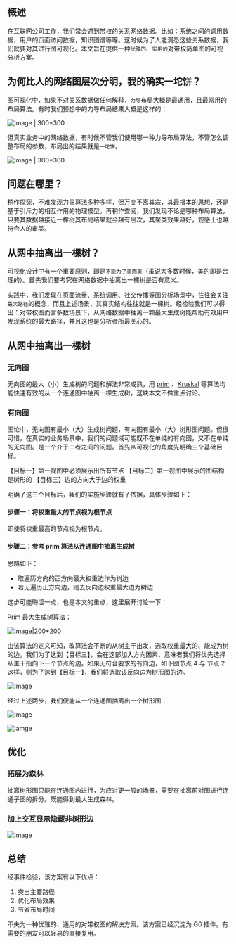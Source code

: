 <!--
index: 8
title: 一种带权图的可视分析方案
authors:
  - name: 有田
    avatar: ${assets}/image/members/youtian.jpg
date: "2017-11-18"
landscape: ${assets}/image/vis/blog/maxspanningForest.jpg
-->

## 概述

在互联网公司工作，我们常会遇到带权的关系网络数据。比如：系统之间的调用数据，用户的页面访问数据，知识图谱等等。这时候为了人能洞悉这些关系数据，我们就要对其进行图可视化。本文旨在提供一种`优雅的`、`实用的`对带权简单图的可视分析方案。

## 为何比人的网络图层次分明，我的确实一坨饼？

图可视化中，如果不对关系数据做任何解释，`力导`布局大概是最通用，且最常用的布局算法。有时我们预想中的力导布局结果大概是这样的：

![image | 300*300](https://gw.alipayobjects.com/zos/rmsportal/jIwxNmtPKSCHujREyYNA.png)

但真实业务中的网络数据，有时候不管我们使用哪一种力导布局算法，不管怎么调整布局的参数，布局出的结果就是`一坨饼`。

![image | 300*300](https://gw.alipayobjects.com/zos/rmsportal/VtAHVHkxZHRRHJabmrNZ.png)

## 问题在哪里？

稍作探究，不难发现力导算法多种多样，但万变不离其宗，其最根本的思想，还是基于引斥力的相互作用的物理模型。再稍作查阅，我们发现不论是哪种布局算法，只要其数据越接近一棵树其布局结果就会越有层次，其聚类效果越好，观感上也越符合人的审美。

## 从网中抽离出一棵树？

可视化设计中有一个重要原则，即是`不能为了美而美`（虽说大多数时候，美的即是合理的）。首先我们要考究在网络数据中抽离出一棵树是否有意义。

实践中，我们发现在页面流量、系统调用、社交传播等图分析场景中，往往会关注`最大路径`的概念，而且上述场景，其真实结构往往就是一棵树。经检验我们可以得出：对带权图而言多数场景下，从网络数据中抽离一颗最大生成树能帮助有效用户发现系统的最大路径，并且这也是分析者所最关心的。

## 从网中抽离出一棵树

### 无向图

无向图的最大（小）生成树的问题和解法非常成熟，用 [prim](https://en.wikipedia.org/wiki/Prim) 、[Kruskal](https://en.wikipedia.org/wiki/Kruskal%27s_algorithm) 等算法均能快速有效的从一个连通图中抽离一棵生成树，这块本文不做重点讨论。

### 有向图

图论中，无向图有最小（大）生成树问题，有向图有最小（大）树形图问题。但很可惜，在真实的业务场景中，我们的问题域可能既不在单纯的有向图，又不在单纯的无向图。是一个介于二者之间的问题。首先从可视化的角度先明确三个基础目标。

【目标一】第一视图中必须展示出所有节点
【目标二】第一视图中展示的图结构是树形的
【目标三】边的方向大于边的权重

明确了这三个目标后，我们的实施步骤就有了依据，具体步骤如下：

#### 步骤一：将权重最大的节点视为根节点

即使将权重最高的节点视为根节点。

#### 步骤二：参考 prim 算法从连通图中抽离生成树

思路如下：
* 取遍历方向的正方向最大权重边作为树边
* 若无遍历正方向边，则去反向边权重最大边为树边

这步可能晦涩一点，也是本文的重点，这里展开讨论一下：

Prim 最大生成树算法：

![image|200*200](https://gw.alipayobjects.com/zos/rmsportal/CasFSuhRUJFGvWIbnIgJ.gif)

由该算法的定义可知，改算法会不断的从树主干出发，选取权重最大的、能成为树的边。我们为了达到【目标三】，会在这部加入方向因素，意味者我们将优先选择从主干指向下一个节点的边。如果无符合要求的有向边，如下图节点 4 与 节点 2 这样，则为了达到【目标一】，我们将选取该反向边为树形图的边。

![image](https://gw.alipayobjects.com/zos/rmsportal/ROzwVwEhpdBSJyuwXZcU.png)

经过上述两步，我们便能从一个连通图抽离出一个树形图：

![image](https://gw.alipayobjects.com/zos/rmsportal/EuqFdpBcBFVHKcgIssBi.png)

![iamge](https://gw.alipayobjects.com/zos/rmsportal/ALTxYRrzXaVXzqagLVCd.png)

## 优化

### 拓展为森林

抽离树形图只能在连通图内进行，为应对更一般的场景，需要在抽离前对图进行连通子图的拆分。既能得到最大生成森林。

### 加上交互显示隐藏非树形边

![image](https://gw.alipayobjects.com/zos/rmsportal/iCPaZaXYtKjNAMyuapcc.gif)

## 总结

经事件检验，该方案有以下优点：

1. 突出主要路径
2. 优化布局效果
3. 节省布局时间

不失为一种优雅的、通用的对带权图的解决方案。该方案已经沉淀为 G6 插件。有需要的朋友可以轻易的直接复用。
